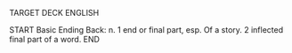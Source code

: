 TARGET DECK
ENGLISH

START
Basic
Ending
Back: n. 1 end or final part, esp. Of a story. 2 inflected final part of a word.
END
